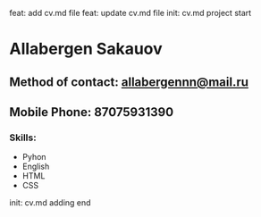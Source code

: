 
feat: add cv.md file
feat: update cv.md file
init: cv.md project start

# Allabergen Sakauov
## Method of contact: allabergennn@mail.ru
## Mobile Phone: 87075931390
### Skills:
* Pyhon
* English
* HTML
* CSS

init: cv.md adding end
